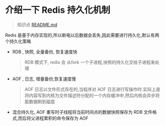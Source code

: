 # 介绍一下 Redis 持久化机制

>  知识点  [README.md](../../13-persistence/02-Redis/09-持久化/README.md) 

Redis 是基于内存实现的,所以断电以后数据会丢失,因此需要进行持久化,默认有两个持久化策略

- RDB , 快照, 全量备份, 恢复速度快 

  > RDB 模式下, redis 会 从fork 一个子进程,快照的持久化交给子进程来处理

- AOF , 日志, 增量备份,恢复速度慢

  > AOF 日志以文件形式存在的,当程序对 AOF 日志进行写操作时.实际上是将内容写到内核为文件描述符分配的一个内存缓冲中,然后内核会异步将脏数据刷到磁盘

- 混合持久化, AOF 重写时子线程将当前时间点的数据快照保存为 RDB 文件格式,而后将父进程累积的命令保存为 AOF